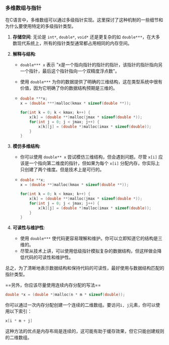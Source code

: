###  多维数组与指针

在C语言中，多维数组可以通过多级指针实现。这里探讨了这种机制的一些细节和为什么要使用特定的多级指针类型。

1. **存储空间**: 无论是 `int*`, `double*`, `void*` 还是更复杂的如 `double***`，在大多数现代系统上，所有的指针类型通常都占用相同的内存空间。

2. **解释与结构**:

   - `double*** x` 表示 "x是一个指向指针的指针的指针，该指针的指针指向另一个指针，最后这个指针指向一个双精度浮点数"。

   - 使用 `double***` 为你的数据提供了明确的三维结构，这在类型系统中很有价值，因为它明确了你的数据结构预期是三维的。

   - ```c++
     double ***x;
     x = (double ***)malloc(kmax * sizeof(double **));
     
     for(int k = 0; k < kmax; k++) {
         x[k] = (double **)malloc(jmax * sizeof(double *));
         for(int j = 0; j < jmax; j++) {
             x[k][j] = (double *)malloc(imax * sizeof(double));
         }
     }
     
     ```

3. **模仿多维结构**:

   - 你可以使用 `double** x` 尝试模仿三维结构，但会遇到问题。尽管 `x[i]` 应该是一个指向第二维度的指针，但如果为每个 `x[i]` 分配内存，你实际上只创建了两个维度。但是技术上是可行的。

   - ```c++
     double **x;
     x = (double **)malloc(kmax * sizeof(double **));
     
     for(int k = 0; k < kmax; k++) {
         x[k] = (double **)malloc(jmax * sizeof(double *));
         for(int j = 0; j < jmax; j++) {
             x[k][j] = (double *)malloc(imax * sizeof(double));
         }
     }
     
     ```

4. **可读性与维护性**:

   - 使用 `double***` 使代码更容易理解和维护。你可以立即知道它的结构是三维的。
   - 尽管从技术上讲，可以使用低级指针模拟复杂的数据结构，但这样做会降低代码的可读性和维护性。

总之，为了清晰地表示数据结构和保持代码的可读性，最好使用与数据结构匹配的指针类型。



==另外，你应该尽量使用连续内存分配的写法==

```c++
double *x = (double *)malloc(n * m * sizeof(double));
```

你可以通过一次内存分配创建一个连续的二维数组。要访问`i, j`元素，你可以使用以下索引：

```c++
x[i * m + j]
```

这种方法的优点是内存布局是连续的，这可能有助于缓存效果，但它只能创建规则的二维数组。